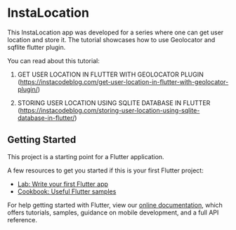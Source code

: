# InstaLocation

This InstaLocation app was developed for a series where one can get user location and store it.
The tutorial showcases how to use Geolocator and sqflite flutter plugin.

You can read about this tutorial: 

1. GET USER LOCATION IN FLUTTER WITH GEOLOCATOR PLUGIN (https://instacodeblog.com/get-user-location-in-flutter-with-geolocator-plugin/)

2. STORING USER LOCATION USING SQLITE DATABASE IN FLUTTER (https://instacodeblog.com/storing-user-location-using-sqlite-database-in-flutter/)

## Getting Started

This project is a starting point for a Flutter application.

A few resources to get you started if this is your first Flutter project:

- [Lab: Write your first Flutter app](https://flutter.dev/docs/get-started/codelab)
- [Cookbook: Useful Flutter samples](https://flutter.dev/docs/cookbook)

For help getting started with Flutter, view our
[online documentation](https://flutter.dev/docs), which offers tutorials,
samples, guidance on mobile development, and a full API reference.
